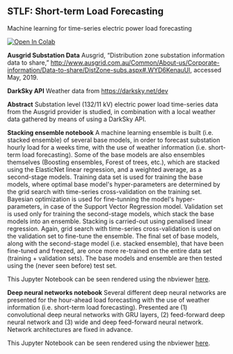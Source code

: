 ## STLF: Short-term Load Forecasting
Machine learning for time-series electric power load forecasting

[![Open In Colab](https://colab.research.google.com/assets/colab-badge.svg)](https://colab.research.google.com/github/googlecolab/colabtools/blob/master/notebooks/colab-github-demo.ipynb)

**Ausgrid Substation Data**
Ausgrid, “Distribution zone substation information data to share,” http://www.ausgrid.com.au/Common/About-us/Corporate-information/Data-to-share/DistZone-subs.aspx#.WYD6KenauUl, accessed May, 2019.

**DarkSky API** 
Weather data from https://darksky.net/dev

**Abstract**
Substation level (132/11 kV) electric power load time-series data from the Ausgrid provider is studied, in combination with a local weather data gathered by means of using a DarkSky API.

**Stacking ensemble notebook**
A machine learning ensemble is built (i.e. stacked ensemble) of several base models, in order to forecast substation hourly load for a weeks time, with the use of weather information (i.e. short-term load forecasting). Some of the base models are also ensembles themselves (Boosting ensembles, Forest of trees, etc.), which are stacked using the ElasticNet linear regression, and a weighted average, as a second-stage models. Training data set is used for training the base models, where optimal base model's hyper-parameters are determined by the grid search with time-series cross-validation on the training set. Bayesian optimization is used for fine-tunning the model's hyper-parameters, in case of the Support Vector Regression model. Validation set is used only for training the second-stage models, which stack the base models into an ensemble. Stacking is carried-out using penalised linear regression. Again, grid search with time-series cross-validation is used on the validation set to fine-tune the ensemble. The final set of base models, along with the second-stage model (i.e. stacked ensemble), that have been fine-tuned and freezed, are once more re-trained on the entire data set (training + validation sets). The base models and ensemble are then tested using the (never seen before) test set.

This Jupyter Notebook can be seen rendered using the nbviewer [here](https://nbviewer.jupyter.org/github/sarajcev/STLF/blob/master/Load_forecast_stack.ipynb).

**Deep neural networks notebook**
Several different deep neural networks are presented for the hour-ahead load forecasting with the use of weather information (i.e. short-term load forecasting). Presented are (1) convolutional deep neural networks with GRU layers, (2) feed-forward deep neural network and (3) wide and deep feed-forward neural network. Network architectures are fixed in advance.

This Jupyter Notebook can be seen rendered using the nbviewer [here](https://nbviewer.jupyter.org/github/sarajcev/STLF/blob/master/Load_forecast_dnn.ipynb).

